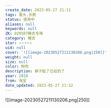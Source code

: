 ```yaml
---
create_date: 2023-05-27 21:11
tags: 套头,长款
status: 使用中
aliases: null
keywords: null
ZK: 020507睡衣专用
category: 睡衣
star: ⭐⭐⭐⭐⭐
uid: null
cover: '![[image-20230527211130206.png|250]]'
weight: null
size: null
color: 粉色
description: 裤子脏了已经扔了
year: 2018
from: 淘宝
date_updated: 2023-05-27 21:12
---
```


![[image-20230527211130206.png|250]]
